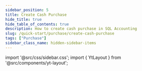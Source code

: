 ```yaml
---
sidebar_position: 5
title: Create Cash Purchase
hide_title: true
hide_table_of_contents: true
description: How to create cash purchase in SQL Accounting
slug: /quick-start/purchase/create-cash-purchase
tags: ["Purchase"]
sidebar_class_name: hidden-sidebar-items
---
```


import '@src/css/sidebar.css';
import { YtLayout } from '@src/components/yt-layout';

<YtLayout
    videoId="unz7TxUgZbY"
/>

